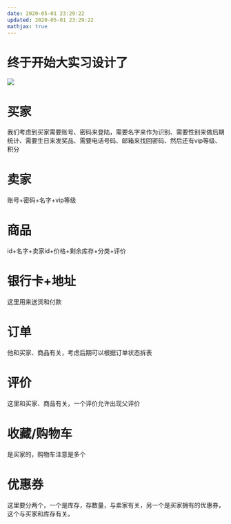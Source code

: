 ```yaml
---
date: 2020-05-01 23:29:22
updated: 2020-05-01 23:29:22
mathjax: true
---
```


# 终于开始大实习设计了
![](/images/onlineShop/ER图.png)
<!-- more -->

# 买家
我们考虑到买家需要账号、密码来登陆，需要名字来作为识别、需要性别来做后期统计、需要生日来发奖品、需要电话号码、邮箱来找回密码、然后还有vip等级、积分

# 卖家
账号+密码+名字+vip等级

# 商品
id+名字+卖家id+价格+剩余库存+分类+评价

# 银行卡+地址
这里用来送货和付款

# 订单
他和买家、商品有关，考虑后期可以根据订单状态拆表

# 评价
这里和买家、商品有关，一个评价允许出现父评价

# 收藏/购物车
是买家的，购物车注意是多个

# 优惠券
这里要分两个，一个是库存，存数量，与卖家有关，另一个是买家拥有的优惠券，这个与买家和库存有关。